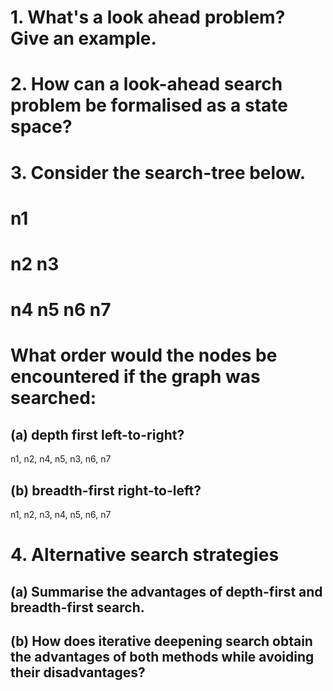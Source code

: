 # 1. What's a look ahead problem? Give an example.


# 2. How can a look-ahead search problem be formalised as a state space?

# 3. Consider the search-tree below.
#         n1
#    n2     n3
# n4 n5 n6 n7
# What order would the nodes be encountered if the graph was searched:
##  (a) depth first left-to-right?
n1, n2, n4, n5, n3, n6, n7
##  (b) breadth-first right-to-left?
n1, n2, n3, n4, n5, n6, n7

# 4. Alternative search strategies
##  (a) Summarise the advantages of depth-first and breadth-first search.

##  (b) How does iterative deepening search obtain the advantages of both methods while avoiding their disadvantages?
